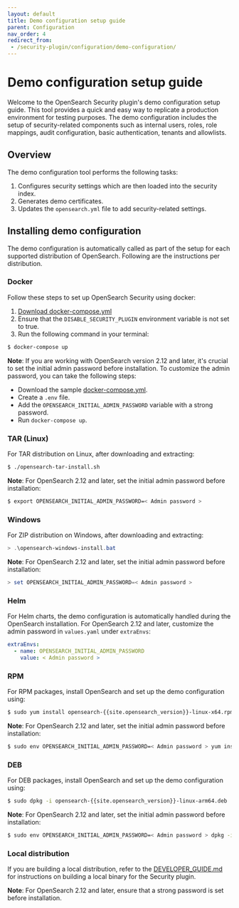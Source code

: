 ```yaml
---
layout: default
title: Demo configuration setup guide
parent: Configuration
nav_order: 4
redirect_from:
 - /security-plugin/configuration/demo-configuration/
---
```


# Demo configuration setup guide

Welcome to the OpenSearch Security plugin's demo configuration setup guide. This tool provides a quick and easy way to replicate a production environment for testing purposes. The demo configuration includes the setup of security-related components such as internal users, roles, role mappings, audit configuration, basic authentication, tenants and allowlists.

## Overview

The demo configuration tool performs the following tasks:

1. Configures security settings which are then loaded into the security index.
2. Generates demo certificates.
3. Updates the `opensearch.yml` file to add security-related settings.

## Installing demo configuration

The demo configuration is automatically called as part of the setup for each supported distribution of OpenSearch. Following are the instructions per distribution.

### Docker

Follow these steps to set up OpenSearch Security using docker:

1. [Download docker-compose.yml](https://opensearch.org/downloads.html)
2. Ensure that the `DISABLE_SECURITY_PLUGIN` environment variable is not set to true.
3. Run the following command in your terminal:
```bash
$ docker-compose up
```

**Note**: If you are working with OpenSearch version 2.12 and later, it's crucial to set the initial admin password before installation. To customize the admin password, you can take the following steps:

- Download the sample [docker-compose.yml](https://github.com/opensearch-project/documentation-website/blob/{{site.opensearch_major_minor_version}}/assets/examples/docker-compose.yml).
- Create a `.env` file.
- Add the `OPENSEARCH_INITIAL_ADMIN_PASSWORD` variable with a strong password.
- Run `docker-compose up`.

### TAR (Linux)

For TAR distribution on Linux, after downloading and extracting:

```bash
$ ./opensearch-tar-install.sh
```

**Note**: For OpenSearch 2.12 and later, set the initial admin password before installation:

```bash
$ export OPENSEARCH_INITIAL_ADMIN_PASSWORD=< Admin password >
```

### Windows

For ZIP distribution on Windows, after downloading and extracting:

```powershell
> .\opensearch-windows-install.bat
```

**Note**: For OpenSearch 2.12 and later, set the initial admin password before installation:

```powershell
> set OPENSEARCH_INITIAL_ADMIN_PASSWORD=< Admin password >
```

### Helm

For Helm charts, the demo configuration is automatically handled during the OpenSearch installation. For OpenSearch 2.12 and later, customize the admin password in `values.yaml` under `extraEnvs`:

```yaml
extraEnvs:
  - name: OPENSEARCH_INITIAL_ADMIN_PASSWORD
    value: < Admin password >
```

### RPM

For RPM packages, install OpenSearch and set up the demo configuration using:

```bash
$ sudo yum install opensearch-{{site.opensearch_version}}-linux-x64.rpm
```

**Note**: For OpenSearch 2.12 and later, set the initial admin password before installation:

```bash
$ sudo env OPENSEARCH_INITIAL_ADMIN_PASSWORD=< Admin password > yum install opensearch-{{site.opensearch_version}}-linux-x64.rpm
```

### DEB

For DEB packages, install OpenSearch and set up the demo configuration using:

```bash
$ sudo dpkg -i opensearch-{{site.opensearch_version}}-linux-arm64.deb
```

**Note**: For OpenSearch 2.12 and later, set the initial admin password before installation:

```bash
$ sudo env OPENSEARCH_INITIAL_ADMIN_PASSWORD=< Admin password > dpkg -i opensearch-{{site.opensearch_version}}-linux-arm64.deb
```

### Local distribution

If you are building a local distribution, refer to the [DEVELOPER_GUIDE.md](https://github.com/opensearch-project/security/blob/main/DEVELOPER_GUIDE.md) for instructions on building a local binary for the Security plugin.

**Note**: For OpenSearch 2.12 and later, ensure that a strong password is set before installation.